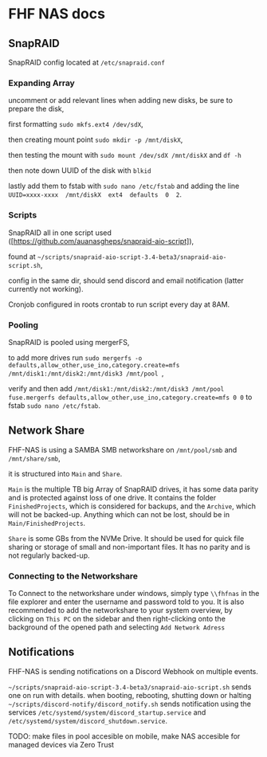 # FHF NAS docs

## SnapRAID
SnapRAID config located at `/etc/snapraid.conf`

### Expanding Array
uncomment or add relevant lines when adding new disks, be sure to prepare the disk,

first formatting `sudo mkfs.ext4 /dev/sdX`,

then creating mount point `sudo mkdir -p /mnt/diskX`,

then testing the mount with `sudo mount /dev/sdX /mnt/diskX` and `df -h`

then note down UUID of the disk with `blkid`

lastly add them to fstab with `sudo nano /etc/fstab` and adding the line `UUID=xxxx-xxxx  /mnt/diskX  ext4  defaults  0  2`.

### Scripts
SnapRAID all in one script used ([https://github.com/auanasgheps/snapraid-aio-script]), 

found at `~/scripts/snapraid-aio-script-3.4-beta3/snapraid-aio-script.sh`, 

config in the same dir,
should send discord and email notification (latter currently not working).

Cronjob configured in roots crontab to run script every day at 8AM.

### Pooling
SnapRAID is pooled using mergerFS,

to add more drives run `sudo mergerfs -o defaults,allow_other,use_ino,category.create=mfs /mnt/disk1:/mnt/disk2:/mnt/disk3 /mnt/pool
`,

verify and then add `/mnt/disk1:/mnt/disk2:/mnt/disk3 /mnt/pool fuse.mergerfs defaults,allow_other,use_ino,category.create=mfs 0 0` to fstab `sudo nano /etc/fstab`.

## Network Share
FHF-NAS is using a SAMBA SMB networkshare on `/mnt/pool/smb` and `/mnt/share/smb`,

it is structured into `Main` and `Share`. 

`Main` is the multiple TB big Array of SnapRAID drives, 
it has some data parity and is protected against loss of one drive.
It contains the folder `FinishedProjects`, which is considered for backups, and the `Archive`, which will not be backed-up.
Anything which can not be lost, should be in `Main/FinishedProjects`.

`Share` is some GBs from the NVMe Drive. It should be used for quick file sharing or storage of small and non-important files.
It has no parity and is not regularly backed-up.

### Connecting to the Networkshare
To Connect to the networkshare under windows, simply type `\\fhfnas` in the file explorer and enter the username and password told to you.
It is also recommended to add the networkshare to your system overview, by clicking on `This PC` on the sidebar and then right-clicking onto the background of the opened path and selecting `Add Network Adress`

## Notifications
FHF-NAS is sending notifications on a Discord Webhook on multiple events.

`~/scripts/snapraid-aio-script-3.4-beta3/snapraid-aio-script.sh` sends one on run with details.
when booting, rebooting, shutting down or halting  `~/scripts/discord-notify/discord_notify.sh` sends notification using the services `/etc/systemd/system/discord_startup.service`  and `/etc/systemd/system/discord_shutdown.service`.


TODO: make files in pool accesible on mobile, make NAS accesible for managed devices via Zero Trust
